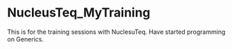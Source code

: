 # NucleusTeq_MyTraining
This is for the training sessions with NuclesuTeq. Have started programming on Generics.
